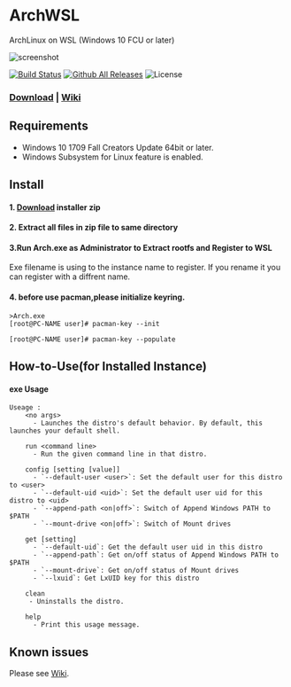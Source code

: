 # ArchWSL
ArchLinux on WSL (Windows 10 FCU or later)


![screenshot](https://raw.githubusercontent.com/wiki/yuk7/WSL-DistroLauncher/img/Arch_Alpine_Ubuntu.png)

[![Build Status](https://img.shields.io/travis/yuk7/ArchWSL.svg?style=flat-square)](https://travis-ci.org/yuk7/ArchWSL)
[![Github All Releases](https://img.shields.io/github/downloads/yuk7/ArchWSL/total.svg?style=flat-square)](https://github.com/yuk7/ArchWSL/releases/latest)
![License](https://img.shields.io/github/license/yuk7/ArchWSL.svg?style=flat-square)


### [Download](https://github.com/yuk7/ArchWSL/releases/latest) | [Wiki](https://github.com/yuk7/ArchWSL/wiki)

## Requirements
* Windows 10 1709 Fall Creators Update 64bit or later.
* Windows Subsystem for Linux feature is enabled.

## Install
#### 1. [Download](https://github.com/yuk7/ArchWSL/releases/latest) installer zip

#### 2. Extract all files in zip file to same directory

#### 3.Run Arch.exe as Administrator to Extract rootfs and Register to WSL
Exe filename is using to the instance name to register.
If you rename it you can register with a diffrent name.


#### 4. before use pacman,please initialize keyring.
```dos
>Arch.exe
[root@PC-NAME user]# pacman-key --init

[root@PC-NAME user]# pacman-key --populate

```


## How-to-Use(for Installed Instance)
#### exe Usage
```dos
Useage :
    <no args>
      - Launches the distro's default behavior. By default, this launches your default shell.

    run <command line>
      - Run the given command line in that distro.

    config [setting [value]]
      - `--default-user <user>`: Set the default user for this distro to <user>
      - `--default-uid <uid>`: Set the default user uid for this distro to <uid>
      - `--append-path <on|off>`: Switch of Append Windows PATH to $PATH
      - `--mount-drive <on|off>`: Switch of Mount drives

    get [setting]
      - `--default-uid`: Get the default user uid in this distro
      - `--append-path`: Get on/off status of Append Windows PATH to $PATH
      - `--mount-drive`: Get on/off status of Mount drives
      - `--lxuid`: Get LxUID key for this distro

    clean
     - Uninstalls the distro.

    help
      - Print this usage message.
```

## Known issues
Please see [Wiki](https://github.com/yuk7/ArchWSL/wiki).
